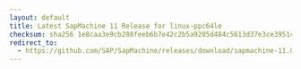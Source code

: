```yaml
---
layout: default
title: Latest SapMachine 11 Release for linux-ppc64le
checksum: sha256 1e8caa3e9cb208feeb6b7e42c2b5a9205d484c5613d37e3ce3951c2fca126a07
redirect_to:
  - https://github.com/SAP/SapMachine/releases/download/sapmachine-11.0.25/sapmachine-jre-11.0.25_linux-ppc64le_bin.tar.gz
---
```

